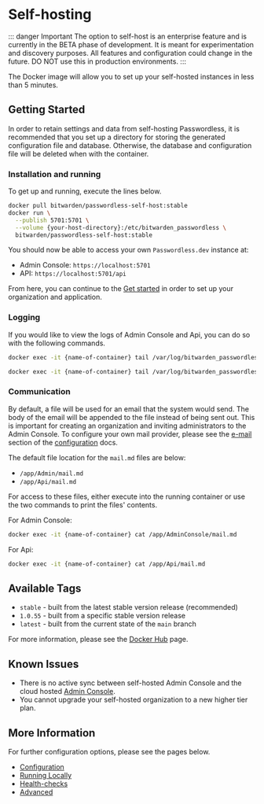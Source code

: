 # Self-hosting <Badge text="Beta" type="warning"/>

::: danger Important
The option to self-host is an enterprise feature and is currently in the BETA phase of development. It is meant for experimentation and discovery purposes. All features and configuration could change in the future. DO NOT use this in production environments.
:::

The Docker image will allow you to set up your self-hosted instances in less than 5 minutes.

## Getting Started

In order to retain settings and data from self-hosting Passwordless, it is recommended that you set up a directory for storing the generated configuration file and database. Otherwise, the database and configuration file will be deleted when with the container.

### Installation and running

To get up and running, execute the lines below.

```bash
docker pull bitwarden/passwordless-self-host:stable
docker run \
  --publish 5701:5701 \
  --volume {your-host-directory}:/etc/bitwarden_passwordless \
  bitwarden/passwordless-self-host:stable
```

You should now be able to access your own `Passwordless.dev` instance at:

- Admin Console: `https://localhost:5701`
- API: `https://localhost:5701/api`

From here, you can continue to the [Get started](get-started.md) in order to set up your organization and application.

### Logging

If you would like to view the logs of Admin Console and Api, you can do so with the following commands.

```bash
docker exec -it {name-of-container} tail /var/log/bitwarden_passwordless/api.log
```

```bash
docker exec -it {name-of-container} tail /var/log/bitwarden_passwordless/admin.log
```

### Communication

By default, a file will be used for an email that the system would send. The body of the email will be appended to the file instead of being sent out. This is important for creating an organization and inviting administrators to the Admin Console. To configure your own mail provider, please see the [e-mail](self-hosting/configuration.md#e-mail) section of the [configuration](self-hosting/configuration.md) docs.

The default file location for the `mail.md` files are below:

- `/app/Admin/mail.md`
- `/app/Api/mail.md`

For access to these files, either execute into the running container or use the two commands to print the files' contents.

For Admin Console:

```bash
docker exec -it {name-of-container} cat /app/AdminConsole/mail.md
```

For Api:

```bash
docker exec -it {name-of-container} cat /app/Api/mail.md
```

## Available Tags

- `stable` - built from the latest stable version release (recommended)
- `1.0.55` - built from a specific stable version release
- `latest` - built from the current state of the `main` branch

For more information, please see the [Docker Hub](https://hub.docker.com/r/bitwarden/passwordless-self-host/tags) page.

## Known Issues

- There is no active sync between self-hosted Admin Console and the cloud hosted [Admin Console](https://admin.passwordless.dev).
- You cannot upgrade your self-hosted organization to a new higher tier plan.

## More Information

For further configuration options, please see the pages below.

- [Configuration](self-hosting/configuration.md)
- [Running Locally](self-hosting/running-locally.md) <Badge text="examples" type="warning"/>
- [Health-checks](self-hosting/health-checks.md)
- [Advanced](self-hosting/advanced.md)
